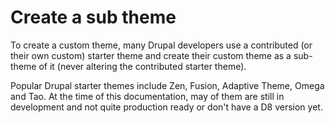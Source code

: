 # Create a sub theme

To create a custom theme, many Drupal developers use a contributed (or their own custom) starter theme and create their custom theme as a sub-theme of it (never altering the contributed starter theme). 

Popular Drupal starter themes include Zen, Fusion, Adaptive Theme, Omega and Tao. At the time of this documentation, may of them are still in development and not quite production ready or don't have a D8 version yet.
